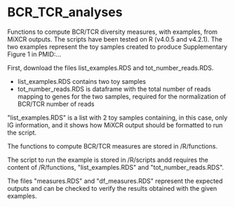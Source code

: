 # BCR_TCR_analyses
Functions to compute BCR/TCR diversity measures, with examples, from MiXCR outputs. 
The scripts have been tested on R (v4.0.5 and v4.2.1).
The two examples represent the toy samples created to produce Supplementary Figure 1 in PMID:...

First, download the files list_examples.RDS and tot_number_reads.RDS.
- list_examples.RDS contains two toy samples 
- tot_number_reads.RDS is dataframe with the total number of reads mapping to genes for the two samples, required for the normalization of BCR/TCR number of reads

"list_examples.RDS" is a list with 2 toy samples containing, in this case, only IG information, and it shows how MiXCR output should be formatted to run the script.

The functions to compute BCR/TCR measures are stored in /R/functions.

The script to run the example is stored in /R/scripts andd requires the content of /R/functions, "list_examples.RDS" and "tot_number_reads.RDS".

The files "measures.RDS" and "df_measures.RDS" represent the expected outputs and can be checked to verify the results obtained with the given examples.

